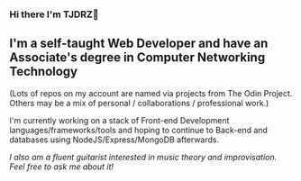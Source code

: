 ### Hi there I'm TJDRZ👋

## I'm a self-taught Web Developer and have an Associate's degree in Computer Networking Technology

(Lots of repos on my account are named via projects from The Odin Project. Others may be a mix of personal / collaborations / professional work.)

I'm currently working on a stack of Front-end Development languages/frameworks/tools and hoping to continue to Back-end and databases using NodeJS/Express/MongoDB afterwards.

*I also am a fluent guitarist interested in music theory and improvisation. Feel free to ask me about it!*
